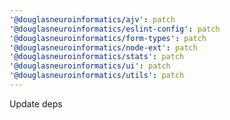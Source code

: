```yaml
---
'@douglasneuroinformatics/ajv': patch
'@douglasneuroinformatics/eslint-config': patch
'@douglasneuroinformatics/form-types': patch
'@douglasneuroinformatics/node-ext': patch
'@douglasneuroinformatics/stats': patch
'@douglasneuroinformatics/ui': patch
'@douglasneuroinformatics/utils': patch
---
```


Update deps
